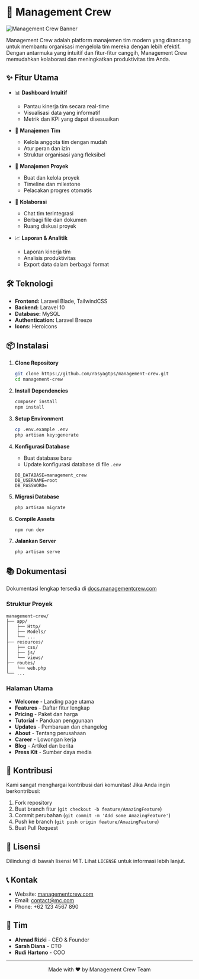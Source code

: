 # 🚀 Management Crew

![Management Crew Banner](https://via.placeholder.com/1200x300/1a1a1a/3b82f6?text=Management+Crew)

Management Crew adalah platform manajemen tim modern yang dirancang untuk membantu organisasi mengelola tim mereka dengan lebih efektif. Dengan antarmuka yang intuitif dan fitur-fitur canggih, Management Crew memudahkan kolaborasi dan meningkatkan produktivitas tim Anda.

## ✨ Fitur Utama

- 📊 **Dashboard Intuitif**
  - Pantau kinerja tim secara real-time
  - Visualisasi data yang informatif
  - Metrik dan KPI yang dapat disesuaikan

- 👥 **Manajemen Tim**
  - Kelola anggota tim dengan mudah
  - Atur peran dan izin
  - Struktur organisasi yang fleksibel

- 📅 **Manajemen Proyek**
  - Buat dan kelola proyek
  - Timeline dan milestone
  - Pelacakan progres otomatis

- 💬 **Kolaborasi**
  - Chat tim terintegrasi
  - Berbagi file dan dokumen
  - Ruang diskusi proyek

- 📈 **Laporan & Analitik**
  - Laporan kinerja tim
  - Analisis produktivitas
  - Export data dalam berbagai format

## 🛠️ Teknologi

- **Frontend:** Laravel Blade, TailwindCSS
- **Backend:** Laravel 10
- **Database:** MySQL
- **Authentication:** Laravel Breeze
- **Icons:** Heroicons

## 📦 Instalasi

1. **Clone Repository**
   ```bash
   git clone https://github.com/rasyagtps/management-crew.git
   cd management-crew
   ```

2. **Install Dependencies**
   ```bash
   composer install
   npm install
   ```

3. **Setup Environment**
   ```bash
   cp .env.example .env
   php artisan key:generate
   ```

4. **Konfigurasi Database**
   - Buat database baru
   - Update konfigurasi database di file `.env`
   ```env
   DB_DATABASE=management_crew
   DB_USERNAME=root
   DB_PASSWORD=
   ```

5. **Migrasi Database**
   ```bash
   php artisan migrate
   ```

6. **Compile Assets**
   ```bash
   npm run dev
   ```

7. **Jalankan Server**
   ```bash
   php artisan serve
   ```

## 📚 Dokumentasi

Dokumentasi lengkap tersedia di [docs.managementcrew.com](https://docs.managementcrew.com)

### Struktur Proyek

```
management-crew/
├── app/
│   ├── Http/
│   ├── Models/
│   └── ...
├── resources/
│   ├── css/
│   ├── js/
│   └── views/
├── routes/
│   └── web.php
└── ...
```

### Halaman Utama

- **Welcome** - Landing page utama
- **Features** - Daftar fitur lengkap
- **Pricing** - Paket dan harga
- **Tutorial** - Panduan penggunaan
- **Updates** - Pembaruan dan changelog
- **About** - Tentang perusahaan
- **Career** - Lowongan kerja
- **Blog** - Artikel dan berita
- **Press Kit** - Sumber daya media

## 🤝 Kontribusi

Kami sangat menghargai kontribusi dari komunitas! Jika Anda ingin berkontribusi:

1. Fork repository
2. Buat branch fitur (`git checkout -b feature/AmazingFeature`)
3. Commit perubahan (`git commit -m 'Add some AmazingFeature'`)
4. Push ke branch (`git push origin feature/AmazingFeature`)
5. Buat Pull Request

## 📝 Lisensi

Dilindungi di bawah lisensi MIT. Lihat `LICENSE` untuk informasi lebih lanjut.

## 📞 Kontak

- Website: [managementcrew.com](https://managementcrew.com)
- Email: contact@mc.com
- Phone: +62 123 4567 890

## 🌟 Tim

- **Ahmad Rizki** - CEO & Founder
- **Sarah Diana** - CTO
- **Rudi Hartono** - COO

---

<p align="center">Made with ❤️ by Management Crew Team</p>
